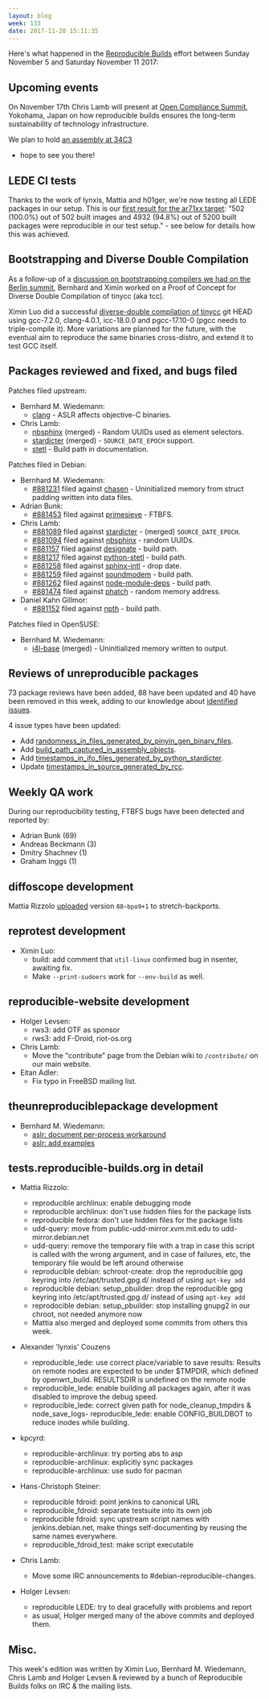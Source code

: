 ```yaml
---
layout: blog
week: 133
date: 2017-11-20 15:11:35
---
```


Here's what happened in the [Reproducible
Builds](https://reproducible-builds.org) effort between Sunday November 5 and
Saturday November 11 2017:


Upcoming events
---------------

On November 17th Chris Lamb will present at [Open Compliance
Summit](http://events.linuxfoundation.org/events/open-compliance-summit/),
Yokohama, Japan on how reproducible builds ensures the long-term sustainability
of technology infrastructure.

We plan to hold [an assembly at
34C3](https://events.ccc.de/congress/2017/wiki/index.php/Assembly:Reproducible-Builds)
- hope to see you there!


LEDE CI tests
-------------

Thanks to the work of lynxis, Mattia and h01ger, we're now testing all LEDE
packages in our setup. This is our [first result for the ar71xx
target](https://tests.reproducible-builds.org/lede/lede_ar71xx.html): "502
(100.0%) out of 502 built images and 4932 (94.8%) out of 5200 built packages
were reproducible in our test setup." - see below for details how this was
achieved.


Bootstrapping and Diverse Double Compilation
--------------------------------------------

As a follow-up of a [discussion on bootstrapping compilers we had on the Berlin
summit](https://pad.riseup.net/p/reproduciblebuildsIII-crossdistro), Bernhard
and Ximin worked on a Proof of Concept for Diverse Double Compilation of tinycc
(aka tcc).

Ximin Luo did a successful [diverse-double compilation of
tinycc](https://github.com/bmwiedemann/ddcpoc/) git HEAD using gcc-7.2.0,
clang-4.0.1, icc-18.0.0 and pgcc-17.10-0 (pgcc needs to triple-compile it).
More variations are planned for the future, with the eventual aim to reproduce
the same binaries cross-distro, and extend it to test GCC itself.


Packages reviewed and fixed, and bugs filed
-------------------------------------------

Patches filed upstream:

* Bernhard M. Wiedemann:
  * [clang](https://bugs.llvm.org/show_bug.cgi?id=35277) - ASLR affects
    objective-C binaries.
* Chris Lamb:
  * [nbsphinx](https://github.com/spatialaudio/nbsphinx/pull/145) (merged) -
    Random UUIDs used as element selectors.
  * [stardicter](https://github.com/nijel/stardicter/pull/2) (merged) -
    `SOURCE_DATE_EPOCH` support.
  * [stetl](https://github.com/geopython/stetl/pull/64) - Build path in
    documentation.

Patches filed in Debian:

* Bernhard M. Wiedemann:
  * [#881231](https://bugs.debian.org/881231) filed against [chasen](https://tracker.debian.org/pkg/chasen) - Uninitialized memory from
    struct padding written into data files.
* Adrian Bunk:
  * [#881453](https://bugs.debian.org/881453) filed against [primesieve](https://tracker.debian.org/pkg/primesieve) - FTBFS.
* Chris Lamb:
  * [#881089](https://bugs.debian.org/881089) filed against [stardicter](https://tracker.debian.org/pkg/stardicter) - (merged) `SOURCE_DATE_EPOCH`.
  * [#881094](https://bugs.debian.org/881094) filed against [nbsphinx](https://tracker.debian.org/pkg/nbsphinx) - random UUIDs.
  * [#881157](https://bugs.debian.org/881157) filed against [designate](https://tracker.debian.org/pkg/designate) - build path.
  * [#881217](https://bugs.debian.org/881217) filed against [python-stetl](https://tracker.debian.org/pkg/python-stetl) - build path.
  * [#881258](https://bugs.debian.org/881258) filed against [sphinx-intl](https://tracker.debian.org/pkg/sphinx-intl) - drop date.
  * [#881259](https://bugs.debian.org/881259) filed against [soundmodem](https://tracker.debian.org/pkg/soundmodem) - build path.
  * [#881262](https://bugs.debian.org/881262) filed against [node-module-deps](https://tracker.debian.org/pkg/node-module-deps) - build path.
  * [#881474](https://bugs.debian.org/881474) filed against [phatch](https://tracker.debian.org/pkg/phatch) - random memory address.
* Daniel Kahn Gillmor:
  * [#881152](https://bugs.debian.org/881152) filed against [npth](https://tracker.debian.org/pkg/npth) - build path.

Patches filed in OpenSUSE:

* Bernhard M. Wiedemann:
  * [i4l-base](https://build.opensuse.org/request/show/539442) (merged) -
    Uninitialized memory written to output.


Reviews of unreproducible packages
----------------------------------

73 package reviews have been added, 88 have been updated and 40 have been removed in this week,
adding to our knowledge about [identified issues](https://tests.reproducible-builds.org/debian/index_issues.html).

4 issue types have been updated:

- Add [randomness\_in\_files\_generated\_by\_pinyin\_gen\_binary\_files](https://tests.reproducible-builds.org/issues/unstable/randomness\_in\_files\_generated\_by\_pinyin\_gen\_binary\_files_issue.html).
- Add [build\_path\_captured\_in\_assembly\_objects](https://tests.reproducible-builds.org/issues/unstable/build\_path\_captured\_in\_assembly\_objects_issue.html).
- Add [timestamps\_in\_ifo\_files\_generated\_by\_python\_stardicter](https://tests.reproducible-builds.org/issues/unstable/timestamps\_in\_ifo\_files\_generated\_by\_python\_stardicter_issue.html).
- Update [timestamps\_in\_source\_generated\_by\_rcc](https://tests.reproducible-builds.org/issues/unstable/timestamps\_in\_source\_generated\_by\_rcc_issue.html).


Weekly QA work
--------------

During our reproducibility testing, FTBFS bugs have been detected and reported by:

 - Adrian Bunk (69)
 - Andreas Beckmann (3)
 - Dmitry Shachnev (1)
 - Graham Inggs (1)


diffoscope development
----------------------

Mattia Rizzolo [uploaded](https://tracker.debian.org/news/885342) version
`88~bpo9+1` to stretch-backports.


reprotest development
---------------------

- Ximin Luo:
    - build: add comment that `util-linux` confirmed bug in nsenter, awaiting fix.
    - Make `--print-sudoers` work for `--env-build` as well.


reproducible-website development
--------------------------------

- Holger Levsen:
    - rws3: add OTF as sponsor
    - rws3: add F-Droid, riot-os.org
- Chris Lamb:
    - Move the "contribute" page from the Debian wiki to `/contribute/` on our
      main website.
- Eitan Adler:
    - Fix typo in FreeBSD mailing list.


theunreproduciblepackage development
------------------------------------

- Bernhard M. Wiedemann:
    - [aslr: document per-process workaround](https://github.com/bmwiedemann/theunreproduciblepackage/commit/32c0267d64ec730ace4a0bd710fc701018a50c6c)
    - [aslr: add examples](https://github.com/bmwiedemann/theunreproduciblepackage/commit/0df6c17a738cae30c000c4d4ed3e2bc4636a5939)


tests.reproducible-builds.org in detail
---------------------------------------

- Mattia Rizzolo:
    - reproducible archlinux: enable debugging mode
    - reproducible archlinux: don't use hidden files for the package lists
    - reproducible fedora: don't use hidden files for the package lists
    - udd-query: move from public-udd-mirror.xvm.mit.edu to udd-mirror.debian.net
    - udd-query: remove the temporary file with a trap in case this script is called with the wrong argument, and in case of failures, etc, the temporary file would be left around otherwise
    - reproducible debian: schroot-create: drop the reproducible gpg keyring into /etc/apt/trusted.gpg.d/ instead of using `apt-key add`
    - reproducible debian: setup_pbuilder: drop the reproducible gpg keyring into /etc/apt/trusted.gpg.d/ instead of using `apt-key add`
    - reprodocible debian: setup_pbuilder: stop installing gnupg2 in our chroot, not needed anymore now
    - Mattia also merged and deployed some commits from others this week.

- Alexander 'lynxis' Couzens
    - reproducible_lede: use correct place/variable to save results: Results on remote nodes are expected to be under $TMPDIR, which defined by openwrt_build. RESULTSDIR is undefined on the remote node
    - reproducible_lede: enable building all packages again, after it was disabled to improve the debug speed.
    - reproducible_lede: correct given path for node_cleanup_tmpdirs & node_save_logs-
    reproducible_lede: enable CONFIG_BUILDBOT to reduce inodes while building.

- kpcyrd:
    - reproducible-archlinux: try porting abs to asp
    - reproducible-archlinux: explicitly sync packages
    - reproducible-archlinux: use sudo for pacman

- Hans-Christoph Steiner:
    - reproducible fdroid: point jenkins to canonical URL
    - reproducible_fdroid: separate testsuite into its own job
    - reproducible fdroid: sync upstream script names with jenkins.debian.net, make things self-documenting by reusing the same names everywhere.
    - reproducible_fdroid_test: make script executable

- Chris Lamb:
    - Move some IRC announcements to #debian-reproducible-changes.

- Holger Levsen:
    - reproducible LEDE: try to deal gracefully with problems and report
    - as usual, Holger merged many of the above commits and deployed them.


Misc.
-----

This week's edition was written by Ximin Luo, Bernhard M. Wiedemann, Chris Lamb
and Holger Levsen & reviewed by a bunch of Reproducible Builds folks on IRC &
the mailing lists.
